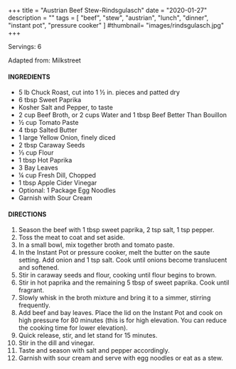 +++
title = "Austrian Beef Stew-Rindsgulasch"
date = "2020-01-27"
description = ""
tags = [
	"beef",
    "stew",
    "austrian",
    "lunch",
    "dinner",
    "instant pot",
    "pressure cooker"
]
#thumbnail= "images/rindsgulasch.jpg"
+++

Servings: 6<!--more-->

Adapted from: Milkstreet

#### INGREDIENTS 

* 5 lb Chuck Roast, cut into 1 ½ in. pieces and patted dry 
* 6 tbsp Sweet Paprika 
* Kosher Salt and Pepper, to taste 
* 2 cup Beef Broth, or 2 cups Water and 1 tbsp Beef Better Than Bouillon 
* ½ cup Tomato Paste 
* 4 tbsp Salted Butter
* 1 large Yellow Onion, finely diced 
* 2 tbsp Caraway Seeds 
* ⅓ cup Flour 
* 1 tbsp Hot Paprika 
* 3 Bay Leaves 
* ¼ cup Fresh Dill, Chopped 
* 1 tbsp Apple Cider Vinegar 
* Optional: 1 Package Egg Noodles 
* Garnish with Sour Cream  

#### DIRECTIONS 

1. Season the beef with 1 tbsp sweet paprika, 2 tsp salt, 1 tsp pepper. 
2. Toss the meat to coat and set aside. 
3. In a small bowl, mix together broth and tomato paste. 
4. In the Instant Pot or pressure cooker, melt the butter on the saute setting. Add onion and 1 tsp salt. Cook until onions become translucent and softened. 
5. Stir in caraway seeds and flour, cooking until flour begins to brown. 
6. Stir in hot paprika and the remaining 5 tbsp of sweet paprika. Cook until fragrant. 
7. Slowly whisk in the broth mixture and bring it to a simmer, stirring frequently. 
8. Add beef and bay leaves. Place the lid on the Instant Pot and cook on high pressure for 80 minutes (this is for high elevation. You can reduce the cooking time for lower elevation).  
9. Quick release, stir, and let stand for 15 minutes. 
10. Stir in the dill and vinegar. 
11. Taste and season with salt and pepper accordingly. 
12. Garnish with sour cream and serve with egg noodles or eat as a stew. 
